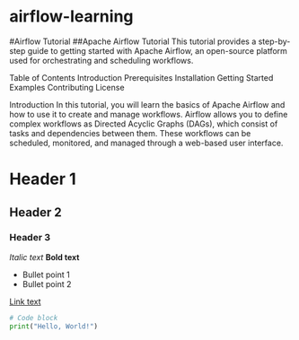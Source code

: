 # airflow-learning
#Airflow Tutorial
##Apache Airflow Tutorial
This tutorial provides a step-by-step guide to getting started with Apache Airflow, an open-source platform used for orchestrating and scheduling workflows.

Table of Contents
Introduction
Prerequisites
Installation
Getting Started
Examples
Contributing
License

Introduction
In this tutorial, you will learn the basics of Apache Airflow and how to use it to create and manage workflows. Airflow allows you to define complex workflows as Directed Acyclic Graphs (DAGs), which consist of tasks and dependencies between them. These workflows can be scheduled, monitored, and managed through a web-based user interface.

# Header 1
## Header 2
### Header 3

*Italic text*
**Bold text**

- Bullet point 1
- Bullet point 2

[Link text](https://example.com)

```python
# Code block
print("Hello, World!")
